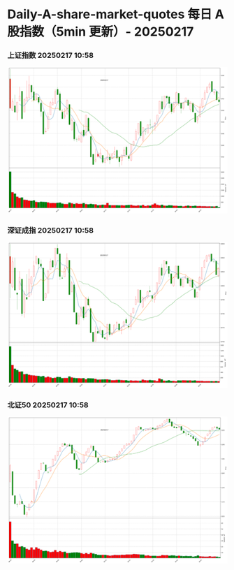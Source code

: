 
# Daily-A-share-market-quotes 每日 A 股指数（5min 更新）- 20250217

### 上证指数 20250217 10:58
![](./fig/2025/2/20250217-sh000001.png)

### 深证成指 20250217 10:58
![](./fig/2025/2/20250217-sz399001.png)

### 北证50 20250217 10:58
![](./fig/2025/2/20250217-bj899050.png)
